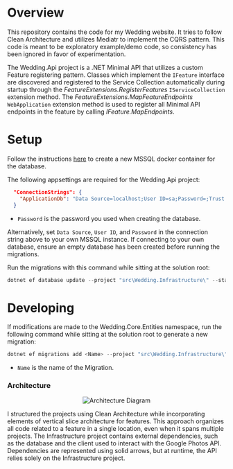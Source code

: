 # Overview

This repository contains the code for my Wedding website. It tries to follow Clean Architecture and utilizes Mediatr to implement the CQRS pattern. 
This code is meant to be exploratory example/demo code, so consistency has been ignored in favor of experimentation. 

The Wedding.Api project is a .NET Minimal API that utilizes a custom Feature registering pattern. Classes which implement the `IFeature` interface
are discovered and registered to the Service Collection automatically during startup through the _FeatureExtensions.RegisterFeatures_ `IServiceCollection`
extension method. The _FeatureExtensions.MapFeatureEndpoints_ `WebApplication` extension method is used to register all Minimal API endpoints in the
feature by calling _IFeature.MapEndpoints_.

# Setup

Follow the instructions [here](/tools/database/README.md) to create a new MSSQL docker container for the database.

The following appsettings are required for the Wedding.Api project:

```json
  "ConnectionStrings": {
    "ApplicationDb": "Data Source=localhost;User ID=sa;Password=;Trust Server Certificate=True"
  }
```

- `Password` is the password you used when creating the database.

Alternatively, set `Data Source`, `User ID`, and `Password` in the connection string above to your own MSSQL instance. If connecting to your own database, ensure an empty database has been created before running the migrations.

Run the migrations with this command while sitting at the solution root:

```powershell
dotnet ef database update --project "src\Wedding.Infrastructure\" --startup-project "src\Wedding.Api\"
```

# Developing

If modifications are made to the Wedding.Core.Entities namespace, run the following command while sitting at the solution root to generate a new migration:

```powershell
dotnet ef migrations add <Name> --project "src\Wedding.Infrastructure\" --startup-project "src\Wedding.Api\" --output-dir "Data\Migrations"
```

- `Name` is the name of the Migration.

### Architecture

<p align="center">
  <img src="https://github.com/user-attachments/assets/21f28400-3ea9-4f5d-b4a6-c4b9610e0b85" alt="Architecture Diagram" /> 
</p>

I structured the projects using Clean Architecture while incorporating elements of vertical slice architecture for features. This approach organizes all code related to a feature in a single location, even when it spans multiple projects. The Infrastructure project contains external dependencies, such as the database and the client used to interact with the Google Photos API. Dependencies are represented using solid arrows, but at runtime, the API relies solely on the Infrastructure project.
